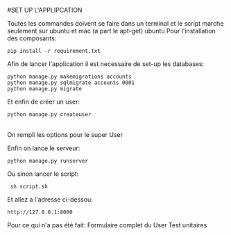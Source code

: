 #SET UP L'APPLIPCATION


Toutes les commandes doivent se faire dans un terminal et le script marche seulement sur ubuntu et mac (a part le apt-get) ubuntu
Pour l'installation des composants:
```
pip install -r requirement.txt
```

Afin de lancer l'application il est necessaire de set-up les databases:
```
python manage.py makemigrations accounts
python manage.py sqlmigrate accounts 0001
python manage.py migrate
```

Et enfin de créer un user:<br />
```
python manage.py createuser
```
<br />
On rempli les options pour le super User

Enfin on lance le serveur:
```
python manage.py runserver
```

Ou sinon lancer le script:
```
 sh script.sh
 ```
 
 
Et allez a l'adresse ci-dessou:
```
http://127.0.0.1:8000
```

Pour ce qui n'a pas été fait:
Formulaire complet du User
Test unitaires